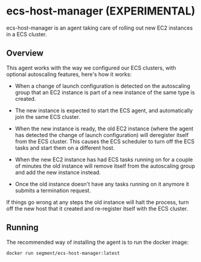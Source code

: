 ecs-host-manager (EXPERIMENTAL)
================

ecs-host-manager is an agent taking care of rolling out new EC2 instances in
a ECS cluster.

Overview
--------

This agent works with the way we configured our ECS clusters, with optional
autoscaling features, here's how it works:

- When a change of launch configuration is detected on the autoscaling group
that an EC2 instance is part of a new instance of the same type is created.

- The new instance is expected to start the ECS agent, and automatically join
the same ECS cluster.

- When the new instance is ready, the old EC2 instance (where the agent has
detected the change of launch configuration) will deregister itself from the
ECS cluster. This causes the ECS scheduler to turn off the ECS tasks and start
them on a different host.

- When the new EC2 instance has had ECS tasks running on for a couple of minutes
the old instance will remove itself from the autoscaling group and add the new
instance instead.

- Once the old instance doesn't have any tasks running on it anymore it submits
a termination request.

If things go wrong at any steps the old instance will halt the process, turn off
the new host that it created and re-register itself with the ECS cluster.

Running
-------

The recommended way of installing the agent is to run the docker image:
```
docker run segment/ecs-host-manager:latest
```

